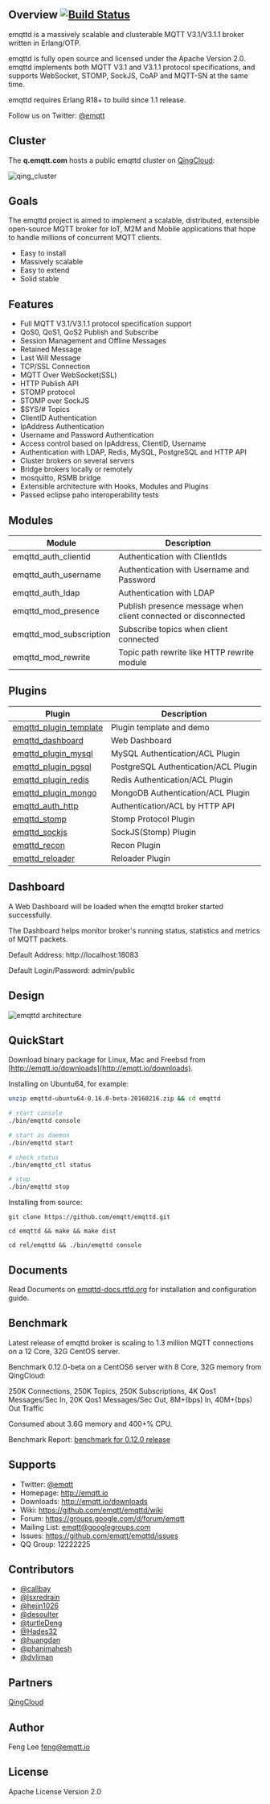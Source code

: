 
## Overview [![Build Status](https://travis-ci.org/emqtt/emqttd.svg?branch=master)](https://travis-ci.org/emqtt/emqttd)

emqttd is a massively scalable and clusterable MQTT V3.1/V3.1.1 broker written in Erlang/OTP.

emqttd is fully open source and licensed under the Apache Version 2.0. emqttd implements both MQTT V3.1 and V3.1.1 protocol specifications, and supports WebSocket, STOMP, SockJS, CoAP and MQTT-SN at the same time.

emqttd requires Erlang R18+ to build since 1.1 release.

Follow us on Twitter: [@emqtt](https://twitter.com/emqtt)

## Cluster

The **q.emqtt.com** hosts a public emqttd cluster on [QingCloud](https://qingcloud.com):

![qing_cluster](http://emqtt.io/static/img/public_cluster.png)

## Goals

The emqttd project is aimed to implement a scalable, distributed, extensible open-source MQTT broker for IoT, M2M and Mobile applications that hope to handle millions of concurrent MQTT clients.

* Easy to install
* Massively scalable
* Easy to extend
* Solid stable

## Features

* Full MQTT V3.1/V3.1.1 protocol specification support
* QoS0, QoS1, QoS2 Publish and Subscribe
* Session Management and Offline Messages
* Retained Message
* Last Will Message
* TCP/SSL Connection
* MQTT Over WebSocket(SSL)
* HTTP Publish API
* STOMP protocol
* STOMP over SockJS
* $SYS/# Topics
* ClientID Authentication
* IpAddress Authentication
* Username and Password Authentication
* Access control based on IpAddress, ClientID, Username
* Authentication with LDAP, Redis, MySQL, PostgreSQL and HTTP API
* Cluster brokers on several servers
* Bridge brokers locally or remotely
* mosquitto, RSMB bridge
* Extensible architecture with Hooks, Modules and Plugins
* Passed eclipse paho interoperability tests

## Modules

Module                   | Description
-------------------------|------------------------------
emqttd_auth_clientid     | Authentication with ClientIds
emqttd_auth_username     | Authentication with Username and Password
emqttd_auth_ldap         | Authentication with LDAP
emqttd_mod_presence      | Publish presence message when client connected or disconnected
emqttd_mod_subscription  | Subscribe topics when client connected
emqttd_mod_rewrite       | Topic path rewrite like HTTP rewrite module

## Plugins

Plugin                                                                    | Description
--------------------------------------------------------------------------|--------------------------------------
[emqttd_plugin_template](https://github.com/emqtt/emqttd_plugin_template) | Plugin template and demo
[emqttd_dashboard](https://github.com/emqtt/emqttd_dashboard)             | Web Dashboard
[emqttd_plugin_mysql](https://github.com/emqtt/emqttd_plugin_mysql)       | MySQL Authentication/ACL Plugin
[emqttd_plugin_pgsql](https://github.com/emqtt/emqttd_plugin_pgsql)       | PostgreSQL Authentication/ACL Plugin
[emqttd_plugin_redis](https://github.com/emqtt/emqttd_plugin_redis)       | Redis Authentication/ACL Plugin
[emqttd_plugin_mongo](https://github.com/emqtt/emqttd_plugin_mongo)       | MongoDB Authentication/ACL Plugin
[emqttd_auth_http](https://github.com/emqtt/emqttd_auth_http)             | Authentication/ACL by HTTP API
[emqttd_stomp](https://github.com/emqtt/emqttd_stomp)                     | Stomp Protocol Plugin
[emqttd_sockjs](https://github.com/emqtt/emqttd_sockjs)                   | SockJS(Stomp) Plugin
[emqttd_recon](https://github.com/emqtt/emqttd_recon)                     | Recon Plugin
[emqttd_reloader](https://github.com/emqtt/emqttd_reloader)               | Reloader Plugin

## Dashboard

A Web Dashboard will be loaded when the emqttd broker started successfully.

The Dashboard helps monitor broker's running status, statistics and metrics of MQTT packets.

Default Address: http://localhost:18083

Default Login/Password: admin/public

## Design

![emqttd architecture](http://emqtt.io/static/img/architecture.png)

## QuickStart

Download binary package for Linux, Mac and Freebsd from [http://emqtt.io/downloads](http://emqtt.io/downloads).

Installing on Ubuntu64, for example:

```sh
unzip emqttd-ubuntu64-0.16.0-beta-20160216.zip && cd emqttd

# start console
./bin/emqttd console

# start as daemon
./bin/emqttd start

# check status
./bin/emqttd_ctl status

# stop
./bin/emqttd stop
``` 

Installing from source:

```
git clone https://github.com/emqtt/emqttd.git

cd emqttd && make && make dist

cd rel/emqttd && ./bin/emqttd console
```

## Documents

Read Documents on [emqttd-docs.rtfd.org](http://emqttd-docs.rtfd.org) for installation and configuration guide.

## Benchmark

Latest release of emqttd broker is scaling to 1.3 million MQTT connections on a 12 Core, 32G CentOS server.

Benchmark 0.12.0-beta on a CentOS6 server with 8 Core, 32G memory from QingCloud:

250K Connections, 250K Topics, 250K Subscriptions, 4K Qos1 Messages/Sec In, 20K Qos1 Messages/Sec Out, 8M+(bps) In, 40M+(bps) Out Traffic

Consumed  about 3.6G memory and 400+% CPU.

Benchmark Report: [benchmark for 0.12.0 release](https://github.com/emqtt/emqttd/wiki/benchmark-for-0.12.0-release)

## Supports

* Twitter: [@emqtt](https://twitter.com/emqtt)
* Homepage: http://emqtt.io
* Downloads: http://emqtt.io/downloads
* Wiki: https://github.com/emqtt/emqttd/wiki
* Forum: https://groups.google.com/d/forum/emqtt
* Mailing List: <emqtt@googlegroups.com>
* Issues: https://github.com/emqtt/emqttd/issues
* QQ Group: 12222225

## Contributors

* [@callbay](https://github.com/callbay)
* [@lsxredrain](https://github.com/lsxredrain)
* [@hejin1026](https://github.com/hejin1026)
* [@desoulter](https://github.com/desoulter)
* [@turtleDeng](https://github.com/turtleDeng)
* [@Hades32](https://github.com/Hades32)
* [@huangdan](https://github.com/huangdan)
* [@phanimahesh](https://github.com/phanimahesh)
* [@dvliman](https://github.com/dvliman)

## Partners

[QingCloud](https://qingcloud.com)

## Author

Feng Lee <feng@emqtt.io>

## License

Apache License Version 2.0

